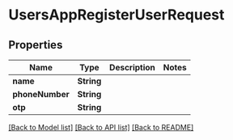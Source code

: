 # UsersAppRegisterUserRequest

## Properties
Name | Type | Description | Notes
------------ | ------------- | ------------- | -------------
**name** | **String** |  | 
**phoneNumber** | **String** |  | 
**otp** | **String** |  | 

[[Back to Model list]](../README.md#documentation-for-models) [[Back to API list]](../README.md#documentation-for-api-endpoints) [[Back to README]](../README.md)


